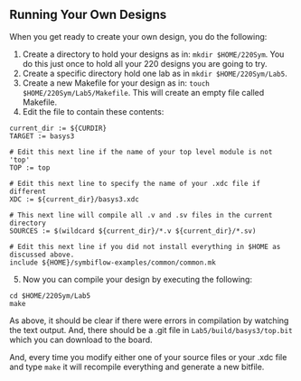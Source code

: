## Running Your Own Designs
When you get ready to create your own design, you do the following:
1. Create a directory to hold your designs as in: `mkdir $HOME/220Sym`.  You do this just once to hold all your 220 designs you are going to try.
2. Create a specific directory hold one lab as in `mkdir $HOME/220Sym/Lab5`.
3. Create a new Makefile for your design as in: `touch $HOME/220Sym/Lab5/Makefile`.  This will create an empty file called Makefile.
4. Edit the file to contain these contents:
```
current_dir := ${CURDIR}
TARGET := basys3

# Edit this next line if the name of your top level module is not 'top'
TOP := top

# Edit this next line to specify the name of your .xdc file if different
XDC := ${current_dir}/basys3.xdc

# This next line will compile all .v and .sv files in the current directory
SOURCES := $(wildcard ${current_dir}/*.v ${current_dir}/*.sv)

# Edit this next line if you did not install everything in $HOME as discussed above.
include ${HOME}/symbiflow-examples/common/common.mk
```
5. Now you can compile your design by executing the following:
```
cd $HOME/220Sym/Lab5
make 
```

As above, it should be clear if there were errors in compilation by watching the text output.  And, there should be a .git file in `Lab5/build/basys3/top.bit` which you can download to the board.

And, every time you modify either one of your source files or your .xdc file and type `make` it will recompile everything and generate a new bitfile.
